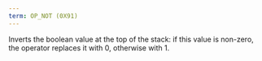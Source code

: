 ```yaml
---
term: OP_NOT (0X91)
---
```


Inverts the boolean value at the top of the stack: if this value is non-zero, the operator replaces it with 0, otherwise with 1.